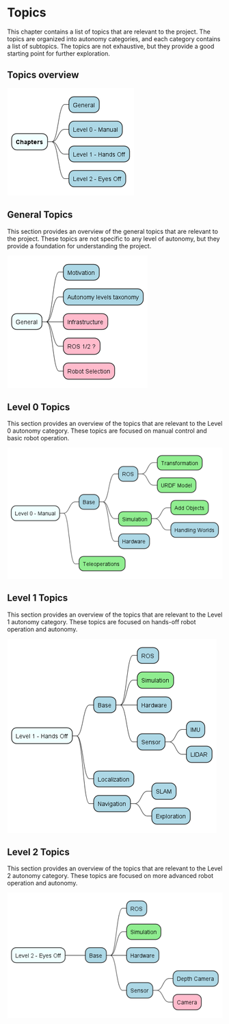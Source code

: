 # Topics

This chapter contains a list of topics that are relevant to the project. The topics are organized into autonomy categories, and each category contains a list of subtopics. The topics are not exhaustive, but they provide a good starting point for further exploration.

## Topics overview

<!--- This mindmap is generated from the code below. It is not meant to be edited directly. --->

<!---

```plantuml

@startmindmap images/topics

+[#azure]  **Chapters**

++[#lightblue] General
++[#lightblue] Level 0 - Manual
++[#lightblue] Level 1 - Hands Off
++[#lightblue] Level 2 - Eyes Off
' ++[#lightblue] Level 3 - Mind Off
' ++[#lightblue] Level 4 - Monitoring Off
' ++[#lightblue] Level 5 - Development Off

@endmindmap
```
--->

![topics](images/topics.png)

## General Topics

This section provides an overview of the general topics that are relevant to the project. These topics are not specific to any level of autonomy, but they provide a foundation for understanding the project.

<!---

```plantuml

@startmindmap images/general_topics

+[#azure] General
++[#lightblue] Motivation
++[#lightblue] Autonomy levels taxonomy
++[#FFBBCC] Infrastructure
++[#FFBBCC] ROS 1/2 ?
++[#FFBBCC] Robot Selection

@endmindmap
```
--->

![topics](images/general_topics.png)

## Level 0 Topics

This section provides an overview of the topics that are relevant to the Level 0 autonomy category. These topics are focused on manual control and basic robot operation.

<!---

```plantuml

@startmindmap images/level0_topics

+[#azure]  Level 0 - Manual
++[#lightblue] Base
+++[#lightblue] ROS
++++[#lightgreen] Transformation
++++[#lightgreen] URDF Model
+++[#lightgreen] Simulation
++++[#lightgreen] Add Objects
++++[#lightblue] Handling Worlds
+++[#lightblue] Hardware
++[#lightgreen] Teleoperations 

@endmindmap
```
--->

![topics](images/level0_topics.png)

## Level 1 Topics

This section provides an overview of the topics that are relevant to the Level 1 autonomy category. These topics are focused on hands-off robot operation and autonomy.

<!---

```plantuml

@startmindmap images/level1_topics

+[#azure] Level 1 - Hands Off
++[#lightblue] Base
+++[#lightblue] ROS
+++[#lightgreen] Simulation
+++[#lightblue] Hardware
+++[#lightblue] Sensor
++++[#lightblue] IMU
++++[#lightblue] LIDAR
++[#lightblue] Localization
++[#lightblue] Navigation
+++[#lightblue] SLAM
+++[#lightblue] Exploration

@endmindmap
```
--->

![topics](images/level1_topics.png)

## Level 2 Topics

This section provides an overview of the topics that are relevant to the Level 2 autonomy category. These topics are focused on more advanced robot operation and autonomy.

<!---

```plantuml

@startmindmap images/level2_topics

+[#azure] Level 2 - Eyes Off
++[#lightblue] Base
+++[#lightblue] ROS
+++[#lightgreen] Simulation
+++[#lightblue] Hardware
+++[#lightblue] Sensor
++++[#lightblue] Depth Camera
++++[#FFBBCC] Camera

@endmindmap
```
--->

![topics](images/level2_topics.png)
